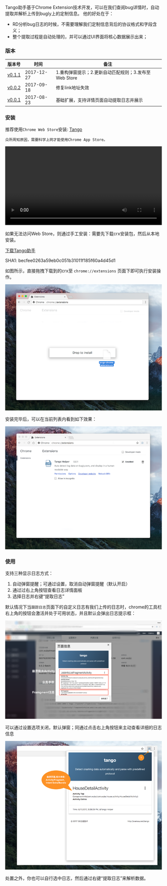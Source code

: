 Tango助手基于Chrome Extension技术开发，可以在我们查阅bug详情时，自动提取并解析上传到bugly上的定制信息。
他的好处在于：

- RD分析bug日志的时候，不需要理解我们定制信息背后的协议格式和字段含义；
- 整个提取过程是自动处理的，并可以通过UI界面将核心数据展示出来；

### 版本

版本号 | 时间 | 备注
------------ | ------------- | ------------
[v0.1.1](data/tango_v0.1.1.crx) | 2017-12-27  | 1.重构弹窗提示；2.更新自动匹配规则；3.发布至Web Store  
[v0.0.2](data/tango_v0.0.2.crx) | 2017-09-18  | 修复link地址失效  
[v0.0.1](data/tango_v0.0.1.crx) | 2017-08-23  | 基础扩展，支持详情页面自动提取日志并展示

### 安装

推荐使用`Chrome Web Store`安装:
[Tango](https://chrome.google.com/webstore/detail/tango%E5%8A%A9%E6%89%8B/ajbggbknkpkoehfmnjjebeonbjedlgmm?utm_source=chrome-ntp-icon)

```
众所周知原因，需要科学上网才能使用Chrome App Store。
```

<video autoplay="autoplay" width="100%" height="auto" loop="loop" controls="">
<source src="http://7u2jir.com1.z0.glb.clouddn.com/img/tango-helper介绍视频.mov" type="video/mp4">
您的浏览器不支持 video 标签。
</video>

如果无法访问Web Store，则通过手工安装：需要先下载crx安装包，然后从本地安装。

[下载Tango助手](data/tango_v0.1.1.crx)

>
SHA1: becfee0263a59eb0c051b31011f185f60a4d45d1

如图所示，直接拖拽下载到的crx至 `chrome://extensions` 页面下即可执行安装操作。

![install-extension](assets/images/install-extension.png)

安装完毕后，可以在当前列表内看到如下效果：

![installed-extension](assets/images/installed-extension.png)

### 使用

支持三种显示日志方式：

1. 自动弹窗提醒；可通过设置，取消自动弹窗提醒（默认开启）
2. 通过过右上角按钮查看日志详情面板
3. 选择日志并右键“提取日志”

默认情况下当`跟踪日志`页面下的自定义日志有我们上传的日志时，chrome的工具栏右上角的按钮会激活并处于可用状态，并且默认会弹出日志提示框：

![popup log detail](assets/images/tango-screenshot.png)

可以通过设置选项关闭，默认弹窗；同通过点击右上角按钮来主动查看详细的日志信息

![popup log detail](assets/images/popup-log-detail.png)

处置之外，你也可以自行选中日志，然后通过右键“提取日志”来解析数据。